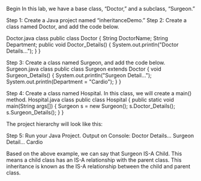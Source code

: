 Begin 
In this lab, we have a base class, “Doctor,” and a subclass, “Surgeon.”


Step 1: Create a Java project named “inheritanceDemo.”
Step 2: Create a class named Doctor, and add the code below.

Doctor.java class
public class Doctor {
   String DoctorName;
   String Department;
  public void Doctor_Details() {
       System.out.println("Doctor Details...");
   }
}


Step 3: Create a class named Surgeon, and add the code below.
Surgeon.java class
public class Surgeon extends Doctor {
   void Surgeon_Details() {
       System.out.println("Surgeon  Detail...");
       System.out.println(Department = "Cardio");
   }
}


Step 4: Create a class named Hospital. In this class, we will create a main() method.
 Hospital.java class
public class Hospital {
   public static void main(String args[]) {
       Surgeon s = new Surgeon();
       s.Doctor_Details();
       s.Surgeon_Details();
   }
}


The project hierarchy will look like this: 


Step 5: Run your Java Project.
Output on Console:
Doctor Details...
Surgeon Detail...
Cardio

Based on the above example, we can say that Surgeon IS-A Child. This means a child class has an IS-A relationship with the parent class. This inheritance is known as the IS-A relationship between the child and parent class. 


